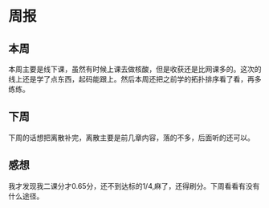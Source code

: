 # 周报
## 本周
本周主要是线下课，虽然有时候上课去做核酸，但是收获还是比网课多的。这次的线上还是学了点东西，起码能跟上。然后本周还把之前学的拓扑排序看了看，再多练练。
## 下周
下周的话想把离散补完，离散主要是前几章内容，落的不多，后面听的还可以。
## 感想
我才发现我二课分才0.65分，还不到达标的1/4,麻了，还得刷分。下周看看有没有什么途径。
